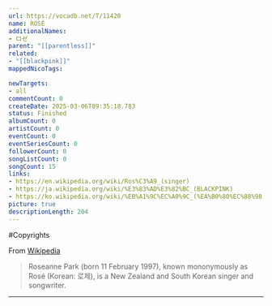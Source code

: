 ```yaml
---
url: https://vocadb.net/T/11420
name: ROSÉ
additionalNames: 
- ロゼ
parent: "[[parentless]]"
related:
- "[[blackpink]]"
mappedNicoTags:

newTargets:
- all
commentCount: 0
createDate: 2025-03-06T09:35:18.783
status: Finished
albumCount: 0
artistCount: 0
eventCount: 0
eventSeriesCount: 0
followerCount: 0
songListCount: 0
songCount: 15
links: 
- https://en.wikipedia.org/wiki/Ros%C3%A9_(singer)
- https://ja.wikipedia.org/wiki/%E3%83%AD%E3%82%BC_(BLACKPINK)
- https://ko.wikipedia.org/wiki/%EB%A1%9C%EC%A0%9C_(%EA%B0%80%EC%88%98)
picture: true
descriptionLength: 204
---
```


#Copyrights

From [Wikipedia](https://en.wikipedia.org/wiki/Ros%C3%A9_(singer))
>Roseanne Park (born 11 February 1997), known mononymously as Rosé (Korean: 로제), is a New Zealand and South Korean singer and songwriter.

---

